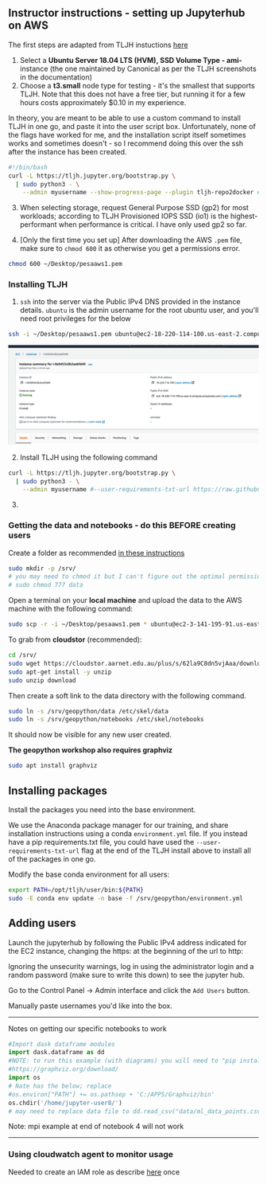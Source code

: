## Instructor instructions - setting up Jupyterhub on AWS



The first steps are adapted from TLJH instuctions [here](https://tljh.jupyter.org/en/latest/install/amazon.html)

1. Select a **Ubuntu Server 18.04 LTS (HVM), SSD Volume Type - ami-** instance (the one maintained by Canonical as per the TLJH screenshots in the documentation)
2. Choose a **t3.small** node type for testing - it's the smallest that supports TLJH. Note that this does not have a free tier, but running it for a few hours costs approximately $0.10 in my experience.

In theory, you are meant to be able to use a custom command to install TLJH in one go, and paste it into the user script box. Unfortunately, none of the flags have worked for me, and the installation script itself sometimes works and sometimes doesn't - so I recommend doing this over the ssh after the instance has been created.

```sh
#!/bin/bash
curl -L https://tljh.jupyter.org/bootstrap.py \
  | sudo python3 - \
    --admin myusername --show-progress-page --plugin tljh-repo2docker # can also in theory use a requirements.txt file here
```

3. When selecting storage, request General Purpose SSD (gp2) for most workloads; according to TLJH Provisioned IOPS SSD (io1) is the highest-performant when performance is critical. I have only used gp2 so far.

4. [Only the first time you set up] After downloading the AWS `.pem` file, make sure to `chmod 600` it as otherwise you get a permissions error.

```sh
chmod 600 ~/Desktop/pesaaws1.pem
```

### 

### Installing TLJH

1. `ssh` into the server via the Public IPv4 DNS provided in the instance details. `ubuntu` is the admin username for the root ubuntu user, and you'll need root privileges for the below

```sh
ssh -i ~/Desktop/pesaaws1.pem ubuntu@ec2-18-220-114-100.us-east-2.compute.amazonaws.com
```

![image-20210423141931861](fig/JupyterhubOnAWS/image-20210423141931861.png)



2. Install TLJH using the following command

```sh
curl -L https://tljh.jupyter.org/bootstrap.py \
  | sudo python3 - \
    --admin myusername #--user-requirements-txt-url https://raw.githubusercontent.com/data-8/materials-sp18/master/requirements.txt
```

3. 

### Getting the data and notebooks - do this BEFORE creating users

Create a folder as recommended [in these instructions](https://tljh.jupyter.org/en/latest/howto/content/share-data.html#howto-content-share-data)

```sh
sudo mkdir -p /srv/
# you may need to chmod it but I can't figure out the optimal permissions
# sudo chmod 777 data
```

Open a terminal on your **local machine** and upload the data to the AWS machine with the following command:

```sh
sudo scp -r -i ~/Desktop/pesaaws1.pem * ubuntu@ec2-3-141-195-91.us-east-2.compute.amazonaws.com:/srv/data/
```

To grab from **cloudstor** (recommended):

```sh
cd /srv/
sudo wget https://cloudstor.aarnet.edu.au/plus/s/62la9C8dn5vjAaa/download
sudo apt-get install -y unzip
sudo unzip download
```

Then create a soft link to the data directory with the following command. 

```sh
sudo ln -s /srv/geopython/data /etc/skel/data
sudo ln -s /srv/geopython/notebooks /etc/skel/notebooks
```

It should now be visible for any new user created. 



**The geopython workshop also requires graphviz**

```sh
sudo apt install graphviz
```

## Installing packages



Install the packages you need into the base environment.

We use the Anaconda package manager for our training, and share installation instructions using a conda `environment.yml` file. If you instead have a pip requirements.txt file, you could have used the `--user-requirements-txt-url` flag at the end of the TLJH install above to install all of the packages in one go.

Modify the base conda environment for all users:

```sh
export PATH=/opt/tljh/user/bin:${PATH}
sudo -E conda env update -n base -f /srv/geopython/environment.yml
```



## Adding users

Launch the jupyterhub by following the Public IPv4 address indicated for the EC2 instance, changing the https: at the beginning of the url to http:

Ignoring the unsecurity warnings, log in using the administrator login and a random password (make sure to write this down) to see the jupyter hub.

Go to the Control Panel -> Admin interface and click the `Add Users` button.

Manually paste usernames you'd like into the box.

***

Notes on getting our specific notebooks to work

```python
#Import dask dataframe modules
import dask.dataframe as dd
#NOTE: to run this example (with diagrams) you will need to "pip install graphviz" and donwload graphviz
#https://graphviz.org/download/
import os
# Nate has the below; replace
#os.environ["PATH"] += os.pathsep + 'C:/APPS/Graphviz/bin'
os.chdir('/home/jupyter-user8/')
# may need to replace data file to dd.read_csv("data/ml_data_points.csv")
```



Note: mpi example at end of notebook 4 will not work

***

### Using cloudwatch agent to monitor usage

Needed to create an IAM role as describe [here](https://docs.aws.amazon.com/AmazonCloudWatch/latest/monitoring/create-iam-roles-for-cloudwatch-agent.html) once

